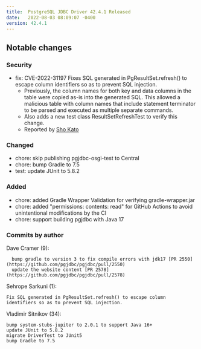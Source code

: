 ```yaml
---
title:  PostgreSQL JDBC Driver 42.4.1 Released
date:   2022-08-03 08:09:07 -0400
version: 42.4.1
---
```


## Notable changes

### Security

* fix: CVE-2022-31197 Fixes SQL generated in PgResultSet.refresh() to escape column identifiers so as to prevent SQL injection.
  * Previously, the column names for both key and data columns in the table were copied as-is into the generated
  SQL. This allowed a malicious table with column names that include statement terminator to be parsed and
  executed as multiple separate commands.
  * Also adds a new test class ResultSetRefreshTest to verify this change.
  * Reported by [Sho Kato](https://github.com/kato-sho)

### Changed

* chore: skip publishing pgjdbc-osgi-test to Central
* chore: bump Gradle to 7.5
* test: update JUnit to 5.8.2

### Added

* chore: added Gradle Wrapper Validation for verifying gradle-wrapper.jar
* chore: added "permissions: contents: read" for GitHub Actions to avoid unintentional modifications by the CI
* chore: support building pgjdbc with Java 17

<!--more-->

### Commits by author

Dave Cramer (9):

      bump gradle to version 3 to fix compile errors with jdk17 [PR 2550](https://github.com/pgjdbc/pgjdbc/pull/2550)
      update the website content [PR 2578](https://github.com/pgjdbc/pgjdbc/pull/2578)

Sehrope Sarkuni (1):

    Fix SQL generated in PgResultSet.refresh() to escape column identifiers so as to prevent SQL injection.

Vladimir Sitnikov (34):

    bump system-stubs-jupiter to 2.0.1 to support Java 16+
    update JUnit to 5.8.2
    migrate DriverTest to JUnit5
    bump Gradle to 7.5
